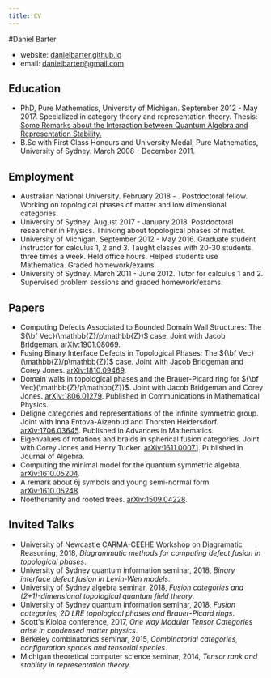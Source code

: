 ```yaml
---
title: CV
---
```


#Daniel Barter

- website: [danielbarter.github.io](http://danielbarter.github.io/)
- email: <danielbarter@gmail.com>


## Education
- PhD, Pure Mathematics, University of Michigan. September 2012 - May 2017. Specialized in category theory and representation theory. Thesis: [Some Remarks about the Interaction between Quantum Algebra and Representation Stability.](http://danielbarter.github.io/thesis.pdf)
- B.Sc with First Class Honours and University Medal, Pure Mathematics, University of Sydney. March 2008 - December 2011.

## Employment
- Australian National University. February 2018 - . Postdoctoral fellow. Working on topological phases of matter and low dimensional categories.
- University of Sydney. August 2017 - January 2018. Postdoctoral researcher in Physics. Thinking about topological phases of matter.
- University of Michigan. September 2012 - May 2016. Graduate student instructor for calculus 1, 2 and 3. Taught classes with 20-30 students, three times a week. Held office hours. Helped students use Mathematica. Graded homework/exams.
- University of Sydney. March 2011 - June 2012. Tutor for calculus 1 and 2. Supervised problem sessions and graded homework/exams.


## Papers
- Computing Defects Associated to Bounded Domain Wall Structures: The ${\bf Vec}(\mathbb{Z}/p\mathbb{Z})$ case. Joint with Jacob Bridgeman. [arXiv:1901.08069](https://arxiv.org/abs/1901.08069).
- Fusing Binary Interface Defects in Topological Phases: The ${\bf Vec}(\mathbb{Z}/p\mathbb{Z})$ case. Joint with Jacob Bridgeman and Corey Jones. [arXiv:1810.09469](https://arxiv.org/abs/1810.09469).
- Domain walls in topological phases and the Brauer-Picard ring for ${\bf Vec}(\mathbb{Z}/p\mathbb{Z})$. Joint with Jacob Bridgeman and Corey Jones. [arXiv:1806.01279](https://arxiv.org/abs/1806.01279). Published in Communications in Mathematical Physics.
- Deligne categories and representations of the infinite symmetric group. Joint with Inna Entova-Aizenbud and Thorsten Heidersdorf. [arXiv:1706.03645](https://arxiv.org/abs/1706.03645). Published in Advances in Mathematics.
- Eigenvalues of rotations and braids in spherical fusion categories. Joint with Corey Jones and Henry Tucker. [arXiv:1611.00071](https://arxiv.org/abs/1611.00071). Published in Journal of Algebra.
- Computing the minimal model for the quantum symmetric algebra. [arXiv:1610.05204](https://arxiv.org/abs/1610.05204).
- A remark about 6j symbols and young semi-normal form. [arXiv:1610.05248](https://arxiv.org/abs/1610.05248).
- Noetherianity and rooted trees. [arXiv:1509.04228](http://arxiv.org/abs/1509.04228).


## Invited Talks
- University of Newcastle CARMA-CEEHE Workshop on Diagramatic Reasoning, 2018, *Diagrammatic methods for computing defect fusion in topological phases*.
- University of Sydney quantum information seminar, 2018, *Binary interface defect fusion in Levin-Wen models*.
- University of Sydney algebra seminar, 2018, *Fusion categories and (2+1)-dimensional topological quantum field theory*.
- University of Sydney quantum information seminar, 2018, *Fusion categories, 2D LRE topological phases and Brauer-Picard rings*.
- Scott\'s Kioloa conference, 2017, *One way Modular Tensor Categories arise in condensed matter physics*.
- Berkeley combinatorics seminar, 2015, *Combinatorial categories, configuration spaces and tensorial species*.
- Michigan theoretical computer science seminar, 2014, *Tensor rank and stability in representation theory*.
